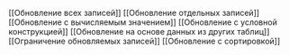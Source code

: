 [[Обновление всех записей]]
[[Обновление отдельных записей]]
[[Обновление с вычисляемым значением]]
[[Обновление с условной конструкцией]]
[[Обновление на основе данных из других таблиц]]
[[Ограничение обновляемых записей]]
[[Обновление с сортировкой]]
